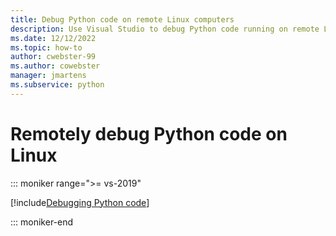 ```yaml
---
title: Debug Python code on remote Linux computers
description: Use Visual Studio to debug Python code running on remote Linux computers, including necessary configuration steps, security, and troubleshooting.
ms.date: 12/12/2022
ms.topic: how-to
author: cwebster-99
ms.author: cowebster
manager: jmartens
ms.subservice: python
---
```

# Remotely debug Python code on Linux

::: moniker range=">= vs-2019"

[!include[Debugging Python code](includes/vs-2019/remote-debugging-python-code.md)]

::: moniker-end
